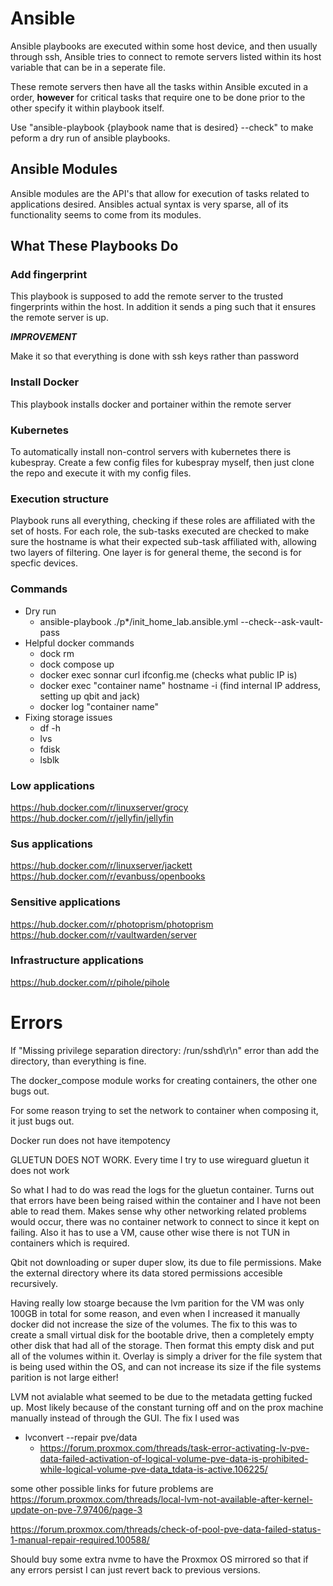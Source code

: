# Ansible

Ansible playbooks are executed within some host device, and then usually through ssh, Ansible tries to connect to remote servers listed within its host variable that can be in a seperate file.

These remote servers then have all the tasks within Ansible excuted in a order, **however** for critical tasks that require one to be done prior to the other specify it within playbook itself.

Use "ansible-playbook {playbook name that is desired} --check" to make peform a dry run of ansible playbooks.

## Ansible Modules
Ansible modules are the API's that allow for execution of tasks related to applications desired. Ansibles actual syntax is very sparse,
all of its functionality seems to come from its modules.

## What These Playbooks Do

### Add fingerprint

This playbook is supposed to add the remote server to the trusted fingerprints within the host. In addition it sends a ping such that it ensures the remote server is up.

***IMPROVEMENT*** 

Make it so that everything is done with ssh keys rather than password


### Install Docker

This playbook installs docker and portainer within the remote server


### Kubernetes

To automatically install non-control servers with kubernetes there is kubespray.
Create a few config files for kubespray myself, then just clone the repo and execute it with my config files.

### Execution structure
Playbook runs all everything, checking if these roles are affiliated with the set of hosts. For each role, the sub-tasks executed are checked to make sure the hostname is what their expected sub-task affiliated with, allowing two layers of filtering. One layer is for general theme, the second is for specfic devices.

### Commands
- Dry run
    - ansible-playbook ./p*/init_home_lab.ansible.yml --check--ask-vault-pass
- Helpful docker commands
    - dock rm
    - dock compose up
    - docker exec sonnar curl ifconfig.me (checks what public IP is)
    - docker exec "container name" hostname -i (find internal IP address, setting up qbit and jack)
    - docker log "container name"
- Fixing storage issues
    - df -h
    - lvs
    - fdisk
    - lsblk

### Low applications
https://hub.docker.com/r/linuxserver/grocy
https://hub.docker.com/r/jellyfin/jellyfin

### Sus applications
https://hub.docker.com/r/linuxserver/jackett
https://hub.docker.com/r/evanbuss/openbooks


### Sensitive applications
https://hub.docker.com/r/photoprism/photoprism
https://hub.docker.com/r/vaultwarden/server


### Infrastructure applications
https://hub.docker.com/r/pihole/pihole


# Errors
If "Missing privilege separation directory: /run/sshd\r\n" error than add the directory, than everything is fine.

The docker_compose module works for creating containers, the other one bugs out.

For some reason trying to set the network to container when composing it, it just bugs out.

Docker run does not have itempotency

GLUETUN DOES NOT WORK.
Every time I try to use wireguard gluetun it does not work

So what I had to do was read the logs for the gluetun container. Turns out that errors have been being raised within the container and I have not been able to read them. Makes sense why other networking related problems would occur, there was no container network to connect to since it kept on failing.
Also it has to use a VM, cause other wise there is not TUN in containers which is required.


Qbit not downloading or super duper slow, its due to file permissions. Make the external directory where its data stored permissions accesible recursively.

Having really low stoarge because the lvm parition for the VM was only 100GB in total for some reason, and even when I increased it manually docker did not increase the size of the volumes. The fix to this was to create a small virtual disk for the bootable drive, then a completely empty other disk that had all of the storage. Then format this empty disk and put all of the volumes within it. Overlay is simply a driver for the file system that is being used within the OS, and can not increase its size if the file systems parition is not large either!


LVM not avialable what seemed to be due to the metadata getting fucked up. Most likely because of the constant turning off and on the prox machine manually instead of through the GUI. The fix I used was 
- lvconvert --repair pve/data
    - https://forum.proxmox.com/threads/task-error-activating-lv-pve-data-failed-activation-of-logical-volume-pve-data-is-prohibited-while-logical-volume-pve-data_tdata-is-active.106225/

some other possible links for future problems are
https://forum.proxmox.com/threads/local-lvm-not-available-after-kernel-update-on-pve-7.97406/page-3

https://forum.proxmox.com/threads/check-of-pool-pve-data-failed-status-1-manual-repair-required.100588/

Should buy some extra nvme to have the Proxmox OS mirrored so that if any errors persist I can just revert back to previous versions.